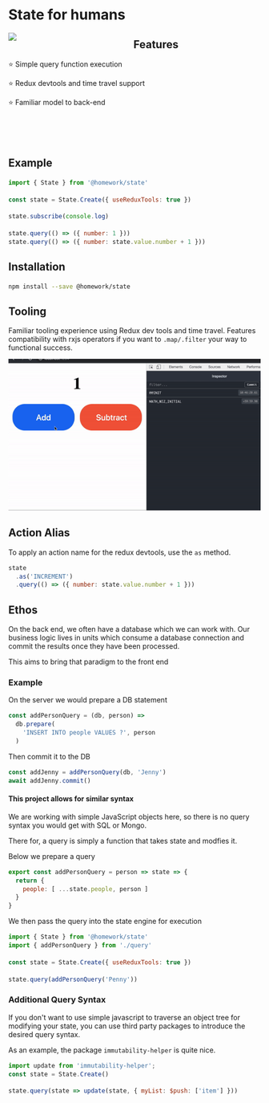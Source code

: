 # State for humans

<img align="left" width="250px" src="https://payxintl.com/wp-content/uploads/2011/09/Revolution-Fist.jpg">

## Features

⭐️ Simple query function execution

⭐️ Redux devtools and time travel support

⭐️ Familiar model to back-end

<br><br><br>

## Example

```javascript
import { State } from '@homework/state'

const state = State.Create({ useReduxTools: true })

state.subscribe(console.log)

state.query(() => ({ number: 1 }))
state.query(() => ({ number: state.value.number + 1 }))
```

## Installation

```bash
npm install --save @homework/state
```

## Tooling

Familiar tooling experience using Redux dev tools and time travel. 
Features compatibility with rxjs operators if you want to `.map/.filter` your way to functional success.

<img width="520px" src="/sample.gif">

## Action Alias

To apply an action name for the redux devtools, use the `as` method.

```javascript
state
  .as('INCREMENT')
  .query(() => ({ number: state.value.number + 1 }))
```

## Ethos

On the back end, we often have a database which we can work with. Our business logic lives in units which consume a database connection and commit the results once they have been processed.

This aims to bring that paradigm to the front end

### Example

On the server we would prepare a DB statement
```javascript
const addPersonQuery = (db, person) => 
  db.prepare(
    'INSERT INTO people VALUES ?', person
  )
```
Then commit it to the DB
```javascript
const addJenny = addPersonQuery(db, 'Jenny')
await addJenny.commit()
```

#### This project allows for similar syntax

We are working with simple JavaScript objects here, so
there is no query syntax you would get with SQL or Mongo.

There for, a query is simply a function that takes state
and modfies it.

Below we prepare a query
```javascript
export const addPersonQuery = person => state => {
  return {
    people: [ ...state.people, person ]
  }
}
```

We then pass the query into the state engine for execution

```javascript
import { State } from '@homework/state'
import { addPersonQuery } from './query'

const state = State.Create({ useReduxTools: true })

state.query(addPersonQuery('Penny'))
```

### Additional Query Syntax

If you don't want to use simple javascript to traverse an object tree for modifying your state, you can use third party packages to introduce the desired query syntax.

As an example, the package `immutability-helper` is quite nice.

```javascript
import update from 'immutability-helper';
const state = State.Create()

state.query(state => update(state, { myList: $push: ['item'] }))
```
